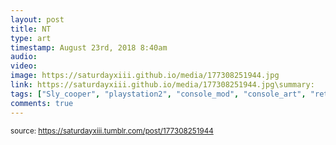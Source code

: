 ```yaml
---
layout: post
title: NT
type: art
timestamp: August 23rd, 2018 8:40am
audio: 
video: 
image: https://saturdayxiii.github.io/media/177308251944.jpg
link: https://saturdayxiii.github.io/media/177308251944.jpg\summary: 
tags: ["Sly_cooper", "playstation2", "console_mod", "console_art", "retro_games", "art"]
comments: true
---
```

  
<small>source: https://saturdayxiii.tumblr.com/post/177308251944</small>